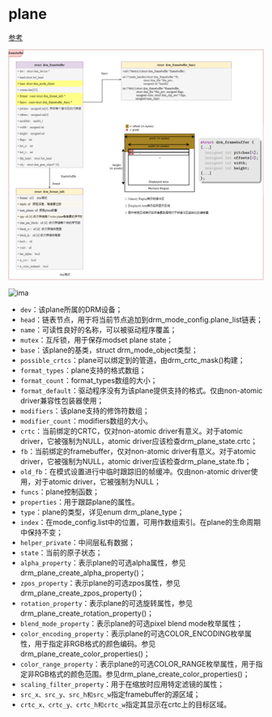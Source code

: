 # plane

[参考](https://www.cnblogs.com/zyly/p/17775867.html)

![image-20240204135457133](.\image\image-20240204135457133.png)

![ima](D:\markdown\image-20240204114811652.png)

- `dev`：该plane所属的DRM设备；
- `head`：链表节点，用于将当前节点追加到drm_mode_config.plane_list链表；
- `name`：可读性良好的名称，可以被驱动程序覆盖；
- `mutex`：互斥锁，用于保存modset     plane state；
- `base`：该plane的基类，struct     drm_mode_object类型；
- `possible_crtcs`：plane可以绑定到的管道，由drm_crtc_mask()构建；
- `format_types`：plane支持的格式数组；
- `format_count`：format_types数组的大小；
- `format_default`：驱动程序没有为该plane提供支持的格式。仅由non-atomic     driver兼容性包装器使用；
- `modifiers`：该plane支持的修饰符数组；
- `modifier_count`：modifiers数组的大小。
- `crtc`：当前绑定的CRTC，仅对non-atomic     driver有意义。对于atomic driver，它被强制为NULL，atomic     driver应该检查drm_plane_state.crtc；
- `fb`：当前绑定的framebuffer，仅对non-atomic     driver有意义。对于atomic driver，它被强制为NULL，atomic     driver应该检查drm_plane_state.fb；
- `old_fb`：在模式设置进行中临时跟踪旧的帧缓冲。仅由non-atomic     driver使用，对于atomic driver，它被强制为NULL；
- `funcs`：plane控制函数；
- `properties`：用于跟踪plane的属性。
- `type`：plane的类型，详见enum     drm_plane_type；
- `index`：在mode_config.list中的位置，可用作数组索引。在plane的生命周期中保持不变；
- `helper_private`：中间层私有数据；
- `state`：当前的原子状态；
- `alpha_property`：表示plane的可选alpha属性，参见drm_plane_create_alpha_property()；
- `zpos_property`：表示plane的可选zpos属性，参见drm_plane_create_zpos_property()；
- `rotation_property`：表示plane的可选旋转属性，参见drm_plane_create_rotation_property()；
- `blend_mode_property`：表示plane的可选pixel     blend mode枚举属性；
- `color_encoding_property`：表示plane的可选COLOR_ENCODING枚举属性，用于指定非RGB格式的颜色编码。参见drm_plane_create_color_properties()；
- `color_range_property`：表示plane的可选COLOR_RANGE枚举属性，用于指定非RGB格式的颜色范围。参见drm_plane_create_color_properties()；
- `scaling_filter_property`：用于在缩放时应用特定滤镜的属性；
- `src_x、src_y、src_h和src_w`指定framebuffer的源区域；
- `crtc_x、crtc_y、crtc_h和crtc_w`指定其显示在crtc上的目标区域。
